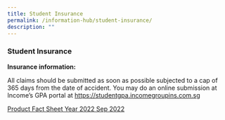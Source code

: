 ```yaml
---
title: Student Insurance
permalink: /information-hub/student-insurance/
description: ""
---
```

### Student Insurance
**Insurance information:**

All claims should be submitted as soon as possible subjected to a cap of 365 days from the date of accident.
You may do an online submission at Income’s GPA portal at https://studentgpa.incomegroupins.com.sg

[Product Fact Sheet Year 2022 Sep 2022](/files/Product%20Fact%20Sheet%20Year%202022%20Sep%202022.pdf)